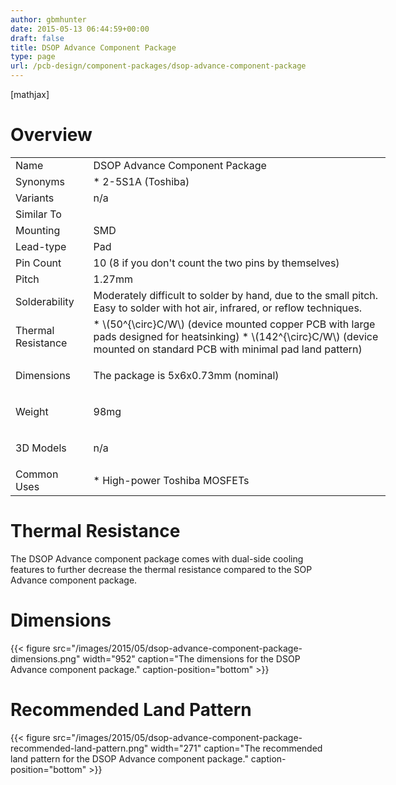 ```yaml
---
author: gbmhunter
date: 2015-05-13 06:44:59+00:00
draft: false
title: DSOP Advance Component Package
type: page
url: /pcb-design/component-packages/dsop-advance-component-package
---
```


[mathjax]

# Overview

<table style="width: 600px;" ><tbody ><tr >
<td >Name
</td>
<td >DSOP Advance Component Package
</td></tr><tr >
<td >Synonyms
</td>
<td >  * 2-5S1A (Toshiba)
</td></tr><tr >
<td >Variants
</td>
<td >n/a
</td></tr><tr >
<td >Similar To
</td>
<td > 
</td></tr><tr >
<td >Mounting
</td>
<td >SMD
</td></tr><tr >
<td >Lead-type
</td>
<td >Pad
</td></tr><tr >
<td >Pin Count
</td>
<td >10 (8 if you don't count the two pins by themselves)
</td></tr><tr >
<td >Pitch
</td>
<td >1.27mm
</td></tr><tr >
<td >Solderability
</td>
<td >Moderately difficult to solder by hand, due to the small pitch. Easy to solder with hot air, infrared, or reflow techniques.
</td></tr><tr >
<td >Thermal Resistance
</td>
<td >  * \(50^{\circ}C/W\) (device mounted copper PCB with large pads designed for heatsinking)  * \(142^{\circ}C/W\) (device mounted on standard PCB with minimal pad land pattern)
</td></tr><tr >
<td >Dimensions
</td>
<td >

The package is 5x6x0.73mm (nominal)

</td></tr><tr >
<td >Weight
</td>
<td >

98mg

</td></tr><tr >
<td >3D Models
</td>
<td >

n/a

</td></tr><tr >
<td >Common Uses
</td>
<td >  * High-power Toshiba MOSFETs
</td></tr></tbody></table>

# Thermal Resistance

The DSOP Advance component package comes with dual-side cooling features to further decrease the thermal resistance compared to the SOP Advance component package.

# Dimensions

{{< figure src="/images/2015/05/dsop-advance-component-package-dimensions.png" width="952" caption="The dimensions for the DSOP Advance component package." caption-position="bottom" >}}

# Recommended Land Pattern

{{< figure src="/images/2015/05/dsop-advance-component-package-recommended-land-pattern.png" width="271" caption="The recommended land pattern for the DSOP Advance component package." caption-position="bottom" >}}
